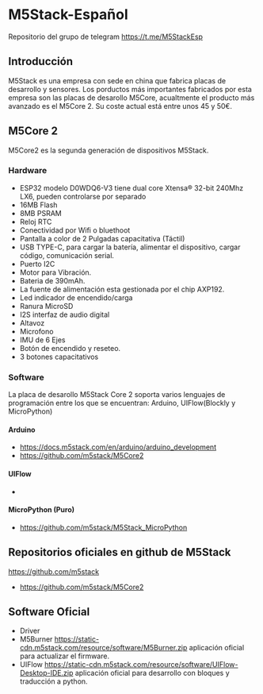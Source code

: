 # M5Stack-Español 

Repositorio del grupo de telegram https://t.me/M5StackEsp

## Introducción 

M5Stack es una empresa con sede en china que fabrica placas de desarrollo y sensores. Los porductos más importantes fabricados por esta empresa son las placas de desarollo M5Core, acualtmente el producto más avanzado es el M5Core 2. Su coste actual está entre unos 45 y 50€.

## M5Core 2
M5Core2 es la segunda generación de dispositivos M5Stack.

### Hardware
* ESP32 modelo D0WDQ6-V3 tiene dual core Xtensa® 32-bit 240Mhz LX6, pueden controlarse por separado
* 16MB Flash 
* 8MB PSRAM
* Reloj RTC
* Conectividad por Wifi o bluethoot
* Pantalla a color de 2 Pulgadas capacitativa (Táctil)
* USB TYPE-C, para cargar la batería, alimentar el dispositivo, cargar código, comunicación serial.
* Puerto I2C  
* Motor para Vibración.
* Bateria de 390mAh.
* La fuente de alimentación esta gestionada por el chip AXP192.
* Led indicador de encendido/carga
* Ranura MicroSD
* I2S interfaz de audio digital
* Altavoz
* Microfono
* IMU de 6 Ejes
* Botón de encendido y reseteo.
* 3 botones capacitativos

### Software
La placa de desarollo M5Stack Core 2 soporta varios lenguajes de programación entre los que se encuentran: Arduino, UIFlow(Blockly y MicroPython)

#### Arduino
* https://docs.m5stack.com/en/arduino/arduino_development
* https://github.com/m5stack/M5Core2

#### UIFlow
*


#### MicroPython (Puro)
* https://github.com/m5stack/M5Stack_MicroPython




## Repositorios oficiales en github de M5Stack 

https://github.com/m5stack
* https://github.com/m5stack/M5Core2


## Software Oficial

* Driver 
* M5Burner https://static-cdn.m5stack.com/resource/software/M5Burner.zip aplicación oficial para actualizar el firmware.
* UIFlow https://static-cdn.m5stack.com/resource/software/UIFlow-Desktop-IDE.zip aplicación oficial para desarrollo con bloques y traducción a python.

